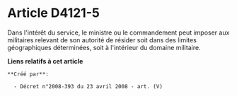 # Article D4121-5

Dans l'intérêt du service, le ministre ou le commandement peut imposer aux militaires relevant de son autorité de résider
soit dans des limites géographiques déterminées, soit à l'intérieur du domaine militaire.

**Liens relatifs à cet article**

	**Créé par**:

	  - Décret n°2008-393 du 23 avril 2008 - art. (V)

